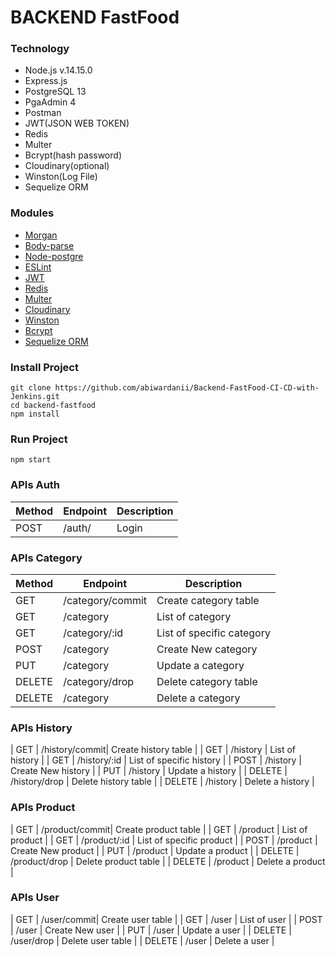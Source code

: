 # BACKEND FastFood

### Technology
- Node.js v.14.15.0
- Express.js 
- PostgreSQL 13
- PgaAdmin 4
- Postman 
- JWT(JSON WEB TOKEN)
- Redis
- Multer
- Bcrypt(hash password)
- Cloudinary(optional)
- Winston(Log File)
- Sequelize ORM

### Modules
- [Morgan](https://www.npmjs.com/package/morgan)
- [Body-parse](https://www.npmjs.com/package/body-parser)
- [Node-postgre](https://node-postgres.com/)
- [ESLint](https://eslint.org/docs/user-guide/getting-started)
- [JWT](https://www.npmjs.com/package/jsonwebtoken)
- [Redis](https://www.npmjs.com/package/redis)
- [Multer](https://www.npmjs.com/package/multer)
- [Cloudinary](https://www.npmjs.com/package/cloudinary)
- [Winston](https://www.npmjs.com/package/winston)
- [Bcrypt](https://www.npmjs.com/package/bcrypt)
- [Sequelize ORM](https://sequelize.org/master/)

### Install Project
```
git clone https://github.com/abiwardanii/Backend-FastFood-CI-CD-with-Jenkins.git 
cd backend-fastfood
npm install
```

### Run Project
```
npm start
```

### APIs Auth
 | Method | Endpoint | Description |
 | --- | --- | --- |
 | POST | /auth/ | Login |

### APIs Category 
| Method | Endpoint | Description |
| --- | --- | --- |
| GET | /category/commit| Create category table |
| GET | /category | List of category |
| GET | /category/:id | List of specific category |
| POST | /category | Create New category |
| PUT | /category | Update a category  |
| DELETE | /category/drop | Delete category table |
| DELETE | /category | Delete a category  |

### APIs History 
| GET | /history/commit| Create history table |
| GET | /history | List of history |
| GET | /history/:id | List of specific history |
| POST | /history | Create New history |
| PUT | /history | Update a history  |
| DELETE | /history/drop | Delete history table |
| DELETE | /history | Delete a history  |

### APIs Product 
| GET | /product/commit| Create product table |
| GET | /product | List of product |
| GET | /product/:id | List of specific product |
| POST | /product | Create New product |
| PUT | /product | Update a product  |
| DELETE | /product/drop | Delete product table |
| DELETE | /product | Delete a product  |

### APIs User 
| GET | /user/commit| Create user table |
| GET | /user | List of user |
| POST | /user | Create New user |
| PUT | /user | Update a user  |
| DELETE | /user/drop | Delete user table |
| DELETE | /user | Delete a user  |



